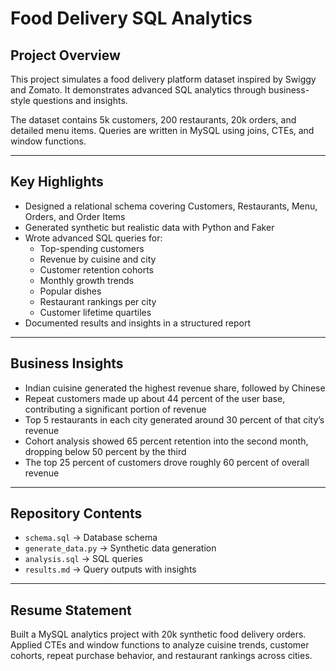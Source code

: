 # Food Delivery SQL Analytics

## Project Overview  
This project simulates a food delivery platform dataset inspired by Swiggy and Zomato. It demonstrates advanced SQL analytics through business-style questions and insights.  

The dataset contains 5k customers, 200 restaurants, 20k orders, and detailed menu items. Queries are written in MySQL using joins, CTEs, and window functions.  

---

## Key Highlights  
- Designed a relational schema covering Customers, Restaurants, Menu, Orders, and Order Items  
- Generated synthetic but realistic data with Python and Faker  
- Wrote advanced SQL queries for:  
  - Top-spending customers  
  - Revenue by cuisine and city  
  - Customer retention cohorts  
  - Monthly growth trends  
  - Popular dishes  
  - Restaurant rankings per city  
  - Customer lifetime quartiles  
- Documented results and insights in a structured report  

---

## Business Insights  
- Indian cuisine generated the highest revenue share, followed by Chinese  
- Repeat customers made up about 44 percent of the user base, contributing a significant portion of revenue  
- Top 5 restaurants in each city generated around 30 percent of that city’s revenue  
- Cohort analysis showed 65 percent retention into the second month, dropping below 50 percent by the third  
- The top 25 percent of customers drove roughly 60 percent of overall revenue  

---

## Repository Contents  
- `schema.sql` → Database schema  
- `generate_data.py` → Synthetic data generation  
- `analysis.sql` → SQL queries  
- `results.md` → Query outputs with insights  

---

## Resume Statement  
Built a MySQL analytics project with 20k synthetic food delivery orders. Applied CTEs and window functions to analyze cuisine trends, customer cohorts, repeat purchase behavior, and restaurant rankings across cities.  
